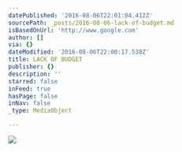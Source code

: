 ```yaml
---
datePublished: '2016-08-06T22:01:04.412Z'
sourcePath: _posts/2016-08-06-lack-of-budget.md
isBasedOnUrl: 'http://www.google.com'
author: []
via: {}
dateModified: '2016-08-06T22:00:17.538Z'
title: LACK OF BUDGET
publisher: {}
description: ''
starred: false
inFeed: true
hasPage: false
inNav: false
_type: MediaObject

---
```

![](https://the-grid-user-content.s3-us-west-2.amazonaws.com/f78e4136-3953-4f67-abd7-c9244db3aa0d.png)